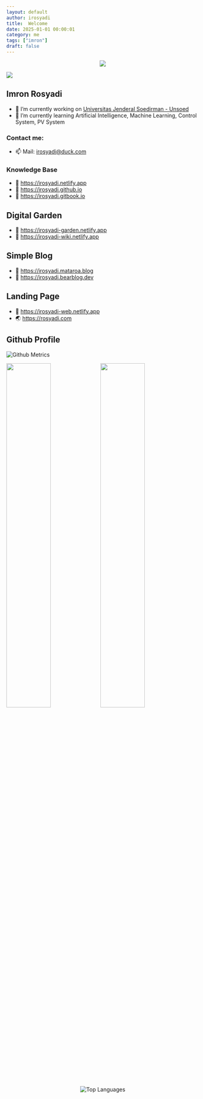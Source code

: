 ```yaml
---
layout: default
author: irosyadi
title:  Welcome
date: 2025-01-01 00:00:01
category: me
tags: ["imron"]
draft: false
---
```




<p align="center">
  <img src="https://source.unsplash.com/200x200/?cat" />
</p>

![](https://readme-typing-svg.herokuapp.com?lines=Hi+%F0%9F%91%8B;I'm+Imron)
  
## Imron Rosyadi
- 🔭 I’m currently working on [Universitas Jenderal Soedirman - Unsoed](http://elektro.ft.unsoed.ac.id/imron-rosyadi/)
- 🌱 I’m currently learning Artificial Intelligence, Machine Learning, Control System, PV System

### Contact me:
- 📫 Mail: irosyadi@duck.com

### Knowledge Base
- 📕 https://irosyadi.netlify.app
- 📘 https://irosyadi.github.io
- 📙 https://irosyadi.gitbook.io

## Digital Garden
- 📃 https://irosyadi-garden.netlify.app
- 📃 https://irosyadi-wiki.netlify.app

## Simple Blog
- 📃 https://irosyadi.mataroa.blog
- 📃 https://irosyadi.bearblog.dev

## Landing Page
- 📗 https://irosyadi-web.netlify.app
- 🌏 https://rosyadi.com

## Github Profile

![Github Metrics](https://metrics.lecoq.io/irosyadi?template=classic&base.indepth=false&base.hireable=false&config.timezone=Asia%2FJakarta)

<p align="left">
  <img width="48%" src="https://github-readme-stats.vercel.app/api?username=irosyadi&show_icons=true" />
  <img width="48%" src="https://github-readme-streak-stats.herokuapp.com/?user=irosyadi" />
</p>

<p align="center">
<img alt="Top Languages" src="https://github-readme-stats.vercel.app/api/top-langs/?username=irosyadi&layout=compact" />
</p>
